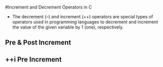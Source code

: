 #Increment and Decrement Operators in C
* The decrement (–) and increment (++) operators are special types of operators used in programming languages to decrement and increment the value of the given variable by 1 (one), respectively.

## Pre & Post Increment

## ++i Pre Increment 

